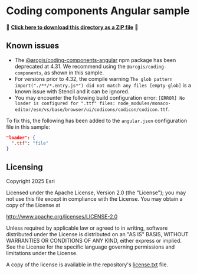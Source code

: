 # Coding components Angular sample

📁 **[Click here to download this directory as a ZIP file](https://esri.github.io/jsapi-resources/zips/coding-components-sample-angular.zip)** 📁

## Known issues

- The [@arcgis/coding-components-angular](https://www.npmjs.com/package/@arcgis/coding-components-angular) npm package has been deprecated at 4.31. We recommend using the `@arcgis/coding-components`, as shown in this sample.
- For versions prior to 4.32, the compile warning `The glob pattern import("./**/*.entry.js*") did not match any files [empty-glob]` is a known issue with Stencil and it can be ignored.
- You may encounter the following build configuration error:
  `[ERROR] No loader is configured for ".ttf" files: node_modules/monaco-editor/esm/vs/base/browser/ui/codicons/codicon/codicon.ttf`.

To fix this, the following has been added to the `angular.json` configuration file in this sample:

```json
"loader": {
  ".ttf": "file"
}
```

## Licensing

Copyright 2025 Esri

Licensed under the Apache License, Version 2.0 (the "License");
you may not use this file except in compliance with the License.
You may obtain a copy of the License at

http://www.apache.org/licenses/LICENSE-2.0

Unless required by applicable law or agreed to in writing, software
distributed under the License is distributed on an "AS IS" BASIS,
WITHOUT WARRANTIES OR CONDITIONS OF ANY KIND, either express or implied.
See the License for the specific language governing permissions and
limitations under the License.

A copy of the license is available in the repository's [license.txt](https://github.com/Esri/jsapi-resources/blob/master/license.txt) file.
